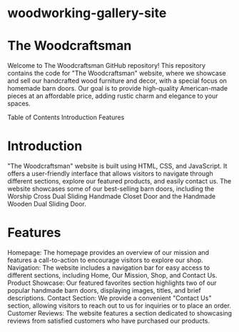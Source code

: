 # woodworking-gallery-site

# The Woodcraftsman
Welcome to The Woodcraftsman GitHub repository! This repository contains the code for "The Woodcraftsman" website, where we showcase and sell our handcrafted wood furniture and decor, with a special focus on homemade barn doors. Our goal is to provide high-quality American-made pieces at an affordable price, adding rustic charm and elegance to your spaces.

Table of Contents
Introduction
Features

# Introduction
"The Woodcraftsman" website is built using HTML, CSS, and JavaScript. It offers a user-friendly interface that allows visitors to navigate through different sections, explore our featured products, and easily contact us. The website showcases some of our best-selling barn doors, including the Worship Cross Dual Sliding Handmade Closet Door and the Handmade Wooden Dual Sliding Door.

# Features
Homepage: The homepage provides an overview of our mission and features a call-to-action to encourage visitors to explore our shop.
Navigation: The website includes a navigation bar for easy access to different sections, including Home, Our Mission, Shop, and Contact Us.
Product Showcase: Our featured favorites section highlights two of our popular handmade barn doors, displaying images, titles, and brief descriptions.
Contact Section: We provide a convenient "Contact Us" section, allowing visitors to reach out to us for inquiries or to place an order.
Customer Reviews: The website features a section dedicated to showcasing reviews from satisfied customers who have purchased our products.
